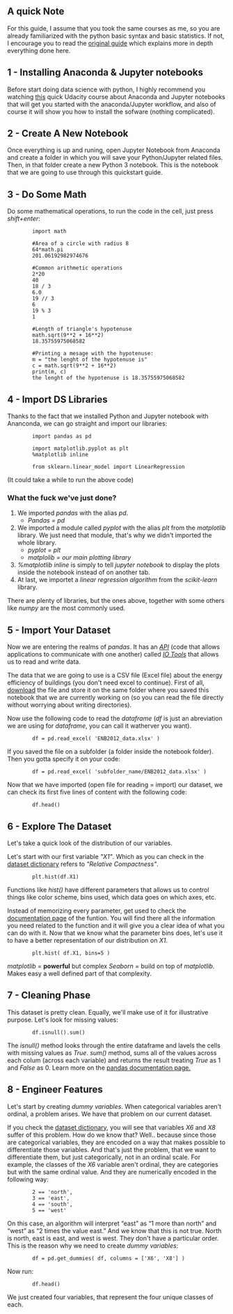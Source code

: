 ## A quick Note
For this guide, I assume that you took the same courses as me, so you are already familiarized with the python basic syntax and basic statistics. If not, I encourage you to read the [original guide](https://elitedatascience.com/python-quickstart) which explains more in depth everything done here. 

## 1 - Installing Anaconda & Jupyter notebooks
Before start doing data science with python, I highly recommend you watching [this](https://classroom.udacity.com/courses/ud1111) quick Udacity course about Anaconda and Jupyter notebooks that will get you started with the anaconda/Jupyter workflow, and also of course it will show you how to install the sofware (nothing complicated). 

## 2 - Create A New Notebook
Once everything is up and runing, open Jupyter Notebook from Anaconda and create a folder in which you will save your Python/Jupyter related files. Then, in that folder create a new Python 3 notebook. This is the notebook that we are going to use through this quickstart guide.

## 3 - Do Some Math
Do some mathematical operations, to run the code in the cell, just press *shift+enter*:
            
            import math
            
            #Area of a circle with radius 8 
            64*math.pi
            201.06192982974676
            
            #Common arithmetic operations
            2*20
            40
            18 / 3
            6.0
            19 // 3
            6
            19 % 3
            1
           
            #Length of triangle's hypotenuse 
            math.sqrt(9**2 + 16**2)
            18.35755975068582
            
            #Printing a mesage with the hypotenuse:
            m = "the lenght of the hypotenuse is"
            c = math.sqrt(9**2 + 16**2)
            print(m, c)
            the lenght of the hypotenuse is 18.35755975068582
    
## 4 - Import DS Libraries
Thanks to the fact that we installed Python and Jupyter notebook with Ananconda, we can go straight and import our libraries:

            import pandas as pd
 
            import matplotlib.pyplot as plt
            %matplotlib inline
 
            from sklearn.linear_model import LinearRegression
(It could take a while to run the above code)

### What the fuck we've just done?
 1. We imported *pandas* with the alias *pd*.
    * *Pandas = pd*
 2. We imported a module called *pyplot* with the alias *plt* from the *matplotlib* library. We just need that module, that's why we didn't imported the whole library.
    * *pyplot = plt*
    * *matplolib = our main plotting library*
 3. *%matplotlib inline* is simply to tell *jupyter notebook* to display the plots inside the notebook instead of on another tab.
 4. At last, we importet a *linear regression algorithm* from the *scikit-learn* library.
 
There are plenty of libraries, but the ones above, together with some others like *numpy* are the most commonly used.

## 5 - Import Your Dataset
Now we are entering the realms of *pandas*. It has an [*API*](https://medium.com/@perrysetgo/what-exactly-is-an-api-69f36968a41f) (code that allows applications to communicate with one another)  called [*IO Tools*](https://pandas.pydata.org/pandas-docs/stable/user_guide/io.html) that allows us to read and write data.

The data that we are going to use is a CSV file (Excel file) about the energy efficiency of buildings (you don't need excel to continue). First of all, [download](http://archive.ics.uci.edu/ml/machine-learning-databases/00242/ENB2012_data.xlsx) the file and store it on the same folder where you saved this notebook that we are currently working on (so you can read the file directly without worrying about writing directories). 

Now use the following code to read the *dataframe* (*df* is just an abreviation we are using for *dataframe*, you can call it watherver you want). 

            df = pd.read_excel( 'ENB2012_data.xlsx' )
            
If you saved the file on a subfolder (a folder inside the notebook folder). Then you gotta specify it on your code:
            
            df = pd.read_excel( 'subfolder_name/ENB2012_data.xlsx' )

Now that we have imported (open file for reading = import) our dataset, we can check its first five lines of content with the following code:
            
            df.head()
            
## 6 - Explore The Dataset
Let's take a quick look of the distribution of our variables. 

Let's start with our first variable *"X1"*. Which as you can check in the [dataset dictionary](http://archive.ics.uci.edu/ml/datasets/Energy+efficiency) refers to *"Relative Compactness"*.

            plt.hist(df.X1)

Functions like *hist()* have different parameters that allows us to control things like color scheme, bins used, which data goes on which axes, etc.

Instead of memorizing every parameter, get used to check the [documentation page](https://matplotlib.org/api/_as_gen/matplotlib.pyplot.hist.html) of the funtion. You will find there all the information you need related to the function and it will give you a clear idea of what you can do with it. 
Now that we know what the parameter bins does, let's use it to have a better representation of our distribution on *X1*.

            plt.hist( df.X1, bins=5 )

*matplotlib* = **powerful** but complex
*Seaborn* = build on top of *matplotlib*. Makes easy a well defined part of that complexity.  

## 7 - Cleaning Phase
This dataset is pretty clean. Equally, we'll make use of it for illustrative purpose. Let's look for missing values:
            
            df.isnull().sum()
           
The *isnull()* method looks through the entire dataframe and lavels the cells with missing values as *True*. *sum()* method, sums all of the values across each colum (across each variable) and returns the result treating *True* as 1 and *False* as 0. Learn more on the [pandas documentation page.](https://pandas.pydata.org/pandas-docs/version/0.20/generated/pandas.DataFrame.html)

## 8 - Engineer Features
Let's start by creating *dummy variables*. 
When categorical variables aren't ordinal, a problem arises. We have that problem on our current dataset.

If you check the [dataset dictionary](http://archive.ics.uci.edu/ml/datasets/Energy+efficiency), you will see that variables *X6* and *X8* suffer of this problem. How do we know that? Well.. because since those are categorical variables, they are encoded on a way that makes possible to differentiate those variables. And that's just the problem, that we want to differentiate them, but just categorically, not in an ordinal scale. For example, the classes of the *X6* variable aren't ordinal, they are categories but with the same ordinal value. And they are numerically encoded in the following way:
            
            2 == 'north',
            3 == 'east',
            4 == 'south',
            5 == 'west'

On this case, an algorithm will interpret “east” as “1 more than north” and “west” as “2 times the value east.” And we know that this is not true. North is north, east is east, and west is west. They don't have a particular order. This is the reason why we need to create *dummy variables*:

            df = pd.get_dummies( df, columns = ['X6', 'X8'] )

Now run:
            
            df.head()

We just created four variables, that represent the four unique classes of each.
